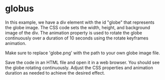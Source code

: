 # globus
In this example, we have a div element with the id "globe" that represents the globe image. The CSS code sets the width, height, and background image of the div. The animation property is used to rotate the globe continuously over a duration of 10 seconds using the rotate keyframes animation.

Make sure to replace 'globe.png' with the path to your own globe image file.

Save the code in an HTML file and open it in a web browser. You should see the globe rotating continuously. Adjust the CSS properties and animation duration as needed to achieve the desired effect.
